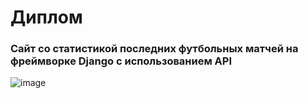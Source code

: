 # Диплом

### Сайт со статистикой последних футбольных матчей на фреймворке Django с использованием API

![image](https://user-images.githubusercontent.com/93688655/227967882-ee6879f5-cb31-4695-a8e8-eb6338db95f1.png)
